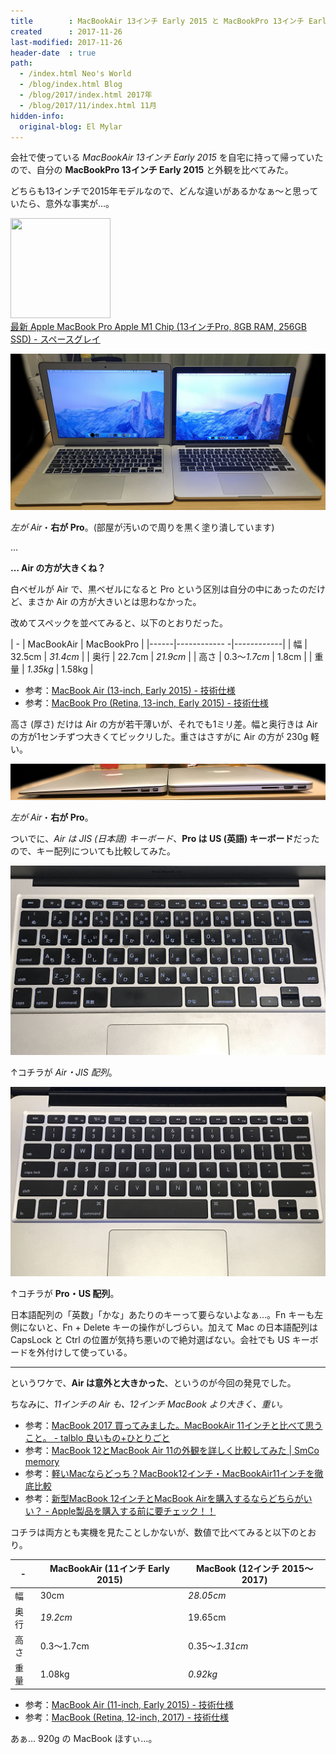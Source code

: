 ```yaml
---
title        : MacBookAir 13インチ Early 2015 と MacBookPro 13インチ Early 2015 の外観を比べてみた
created      : 2017-11-26
last-modified: 2017-11-26
header-date  : true
path:
  - /index.html Neo's World
  - /blog/index.html Blog
  - /blog/2017/index.html 2017年
  - /blog/2017/11/index.html 11月
hidden-info:
  original-blog: El Mylar
---
```


会社で使っている *MacBookAir 13インチ Early 2015* を自宅に持って帰っていたので、自分の **MacBookPro 13インチ Early 2015** と外観を比べてみた。

どちらも13インチで2015年モデルなので、どんな違いがあるかなぁ～と思っていたら、意外な事実が…。

<div class="ad-amazon">
  <div class="ad-amazon-image">
    <a href="https://www.amazon.co.jp/dp/B08N6MMJX5?tag=neos21-22&amp;linkCode=osi&amp;th=1&amp;psc=1">
      <img src="https://m.media-amazon.com/images/I/313CFbI-YjL._SL160_.jpg" width="160" height="160">
    </a>
  </div>
  <div class="ad-amazon-info">
    <div class="ad-amazon-title">
      <a href="https://www.amazon.co.jp/dp/B08N6MMJX5?tag=neos21-22&amp;linkCode=osi&amp;th=1&amp;psc=1">最新 Apple MacBook Pro Apple M1 Chip (13インチPro, 8GB RAM, 256GB SSD) - スペースグレイ</a>
    </div>
  </div>
</div>

![外観](./26-02-01.jpg)

*左が Air*・**右が Pro**。(部屋が汚いので周りを黒く塗り潰しています)

…

**… Air の方が大きくね？**

白ベゼルが Air で、黒ベゼルになると Pro という区別は自分の中にあったのだけど、まさか Air の方が大きいとは思わなかった。

改めてスペックを並べてみると、以下のとおりだった。

| -    | MacBookAir   | MacBookPro |
|------|------------ -|------------|
| 幅   | 32.5cm       | *31.4cm*   |
| 奥行 | 22.7cm       | *21.9cm*   |
| 高さ | 0.3～*1.7cm* | 1.8cm      |
| 重量 | *1.35kg*     | 1.58kg     |

- 参考：[MacBook Air (13-inch, Early 2015) - 技術仕様](https://support.apple.com/kb/SP714?locale=ja_JP&viewlocale=ja_JP)
- 参考：[MacBook Pro (Retina, 13-inch, Early 2015) - 技術仕様](https://support.apple.com/kb/SP715?locale=ja_JP&viewlocale=ja_JP)

高さ (厚さ) だけは Air の方が若干薄いが、それでも1ミリ差。幅と奥行きは Air の方が1センチずつ大きくてビックリした。重さはさすがに Air の方が 230g 軽い。

![横から](./26-02-02.jpg)

*左が Air*・**右が Pro**。

ついでに、*Air は JIS (日本語) キーボード*、**Pro は US (英語) キーボード**だったので、キー配列についても比較してみた。

![Air キーボード](./26-02-03.jpg)

↑コチラが *Air・JIS 配列*。

![Pro キーボード](./26-02-04.jpg)

↑コチラが **Pro・US 配列**。

日本語配列の「英数」「かな」あたりのキーって要らないよなぁ…。Fn キーも左側にないと、Fn + Delete キーの操作がしづらい。加えて Mac の日本語配列は CapsLock と Ctrl の位置が気持ち悪いので絶対選ばない。会社でも US キーボードを外付けして使っている。

---

というワケで、**Air は意外と大きかった**、というのが今回の発見でした。

ちなみに、*11インチの Air も、12インチ MacBook より大きく、重い。*

- 参考：[MacBook 2017 買ってみました。MacBookAir 11インチと比べて思うこと。 - talblo 良いもの+ひとりごと](http://www.talblo.com/entry/2017/07/30/macbook2017_macbookair)
- 参考：[MacBook 12とMacBook Air 11の外観を詳しく比較してみた | SmCo memory](http://smcomemory.com/macbook-5892)
- 参考：[軽いMacならどっち？MacBook12インチ・MacBookAir11インチを徹底比較](https://www.ex-it-blog.com/MacBook-or-Air)
- 参考：[新型MacBook 12インチとMacBook Airを購入するならどちらがいい？ - Apple製品を購入する前に要チェック！！](http://appleinfo.hateblo.jp/entry/2016/03/06/130133)

コチラは両方とも実機を見たことしかないが、数値で比べてみると以下のとおり。

| -    | MacBookAir (11インチ Early 2015) | MacBook (12インチ 2015～2017) |
|------|----------------------------------|-------------------------------|
| 幅   | 30cm                             | *28.05cm*                     |
| 奥行 | *19.2cm*                         | 19.65cm                       |
| 高さ | 0.3～1.7cm                       | 0.35～*1.31cm*                |
| 重量 | 1.08kg                           | *0.92kg*                      |

- 参考：[MacBook Air (11-inch, Early 2015) - 技術仕様](https://support.apple.com/kb/SP713?locale=ja_JP&viewlocale=ja_JP)
- 参考：[MacBook (Retina, 12-inch, 2017) - 技術仕様](https://support.apple.com/kb/SP757?viewlocale=ja_JP&locale=ja_JP)

あぁ… 920g の MacBook ほすぃ…。
